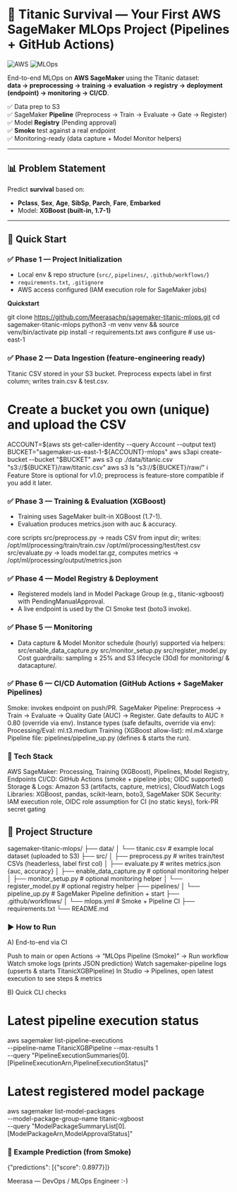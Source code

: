 # 🛟 Titanic Survival — Your First **AWS SageMaker MLOps** Project (Pipelines + GitHub Actions) 

![AWS](https://img.shields.io/badge/AWS-SageMaker-FF9900?logo=amazon-aws&logoColor=white)
![MLOps](https://img.shields.io/badge/MLOps-Pipeline-2088FF)

End-to-end MLOps on **AWS SageMaker** using the Titanic dataset:  
**data → preprocessing → training → evaluation → registry → deployment (endpoint) → monitoring → CI/CD**.

✅ Data prep to S3  
✅ SageMaker **Pipeline** (Preprocess → Train → Evaluate → Gate → Register)  
✅ Model **Registry** (Pending approval)  
✅ **Smoke** test against a real endpoint  
✅ Monitoring-ready (data capture + Model Monitor helpers)

---

## 📊 Problem Statement
Predict **survival** based on:

- **Pclass**, **Sex**, **Age**, **SibSp**, **Parch**, **Fare**, **Embarked**
- Model: **XGBoost (built-in, 1.7-1)**

---

## 🚀 Quick Start

### ✅ Phase 1 — Project Initialization
- Local env & repo structure (`src/`, `pipelines/`, `.github/workflows/`)
- `requirements.txt`, `.gitignore`
- AWS access configured (IAM execution role for SageMaker jobs)

**Quickstart**

git clone https://github.com/Meerasachp/sagemaker-titanic-mlops.git
cd sagemaker-titanic-mlops
python3 -m venv venv && source venv/bin/activate
pip install -r requirements.txt
aws configure   # use us-east-1

### ✅ Phase 2 — Data Ingestion (feature-engineering ready)

Titanic CSV stored in your S3 bucket.
Preprocess expects label in first column; writes train.csv & test.csv.

# Create a bucket you own (unique) and upload the CSV
ACCOUNT=$(aws sts get-caller-identity --query Account --output text)
BUCKET="sagemaker-us-east-1-${ACCOUNT}-mlops"
aws s3api create-bucket --bucket "$BUCKET"
aws s3 cp ./data/titanic.csv "s3://${BUCKET}/raw/titanic.csv"
aws s3 ls "s3://${BUCKET}/raw/"
ℹ️ Feature Store is optional for v1.0; preprocess is feature-store compatible if you add it later.

### ✅ Phase 3 — Training & Evaluation (XGBoost)

- Training uses SageMaker built-in XGBoost (1.7-1).
- Evaluation produces metrics.json with auc & accuracy.

core scripts
src/preprocess.py → reads CSV from input dir; writes:
/opt/ml/processing/train/train.csv
/opt/ml/processing/test/test.csv
src/evaluate.py → loads model.tar.gz, computes metrics → /opt/ml/processing/output/metrics.json

### ✅ Phase 4 — Model Registry & Deployment

- Registered models land in Model Package Group (e.g., titanic-xgboost) with PendingManualApproval.
- A live endpoint is used by the CI Smoke test (boto3 invoke).

### ✅ Phase 5 — Monitoring

- Data capture & Model Monitor schedule (hourly) supported via helpers:
  src/enable_data_capture.py
  src/monitor_setup.py
  src/register_model.py
 Cost guardrails: sampling ≤ 25% and S3 lifecycle (30d) for monitoring/ & datacapture/.

### ✅ Phase 6 — CI/CD Automation (GitHub Actions + SageMaker Pipelines)

Smoke: invokes endpoint on push/PR.
SageMaker Pipeline: Preprocess → Train → Evaluate → Quality Gate (AUC) → Register.
Gate defaults to AUC ≥ 0.80 (override via env).
Instance types (safe defaults, override via env):
   Processing/Eval: ml.t3.medium
   Training (XGBoost allow-list): ml.m4.xlarge
Pipeline file: pipelines/pipeline_up.py (defines & starts the run).

### 🧰 Tech Stack

AWS SageMaker: Processing, Training (XGBoost), Pipelines, Model Registry, Endpoints
CI/CD: GitHub Actions (smoke + pipeline jobs; OIDC supported)
Storage & Logs: Amazon S3 (artifacts, capture, metrics), CloudWatch Logs
Libraries: XGBoost, pandas, scikit-learn, boto3, SageMaker SDK
Security: IAM execution role, OIDC role assumption for CI (no static keys), fork-PR secret gating

## 🧱 Project Structure
sagemaker-titanic-mlops/
├── data/
│   └── titanic.csv                  # example local dataset (uploaded to S3)
├── src/
│   ├── preprocess.py                # writes train/test CSVs (headerless, label first col)
│   ├── evaluate.py                  # writes metrics.json {auc, accuracy}
│   ├── enable_data_capture.py       # optional monitoring helper
│   ├── monitor_setup.py             # optional monitoring helper
│   └── register_model.py            # optional registry helper
├── pipelines/
│   └── pipeline_up.py               # SageMaker Pipeline definition + start
├── .github/workflows/
│   └── mlops.yml                    # Smoke + Pipeline CI
├── requirements.txt
└── README.md

### ▶️ How to Run

A) End-to-end via CI

Push to main or open Actions → “MLOps Pipeline (Smoke)” → Run workflow
Watch smoke logs (prints JSON prediction)
Watch sagemaker-pipeline logs (upserts & starts TitanicXGBPipeline)
In Studio → Pipelines, open latest execution to see steps & metrics

B) Quick CLI checks

# Latest pipeline execution status
aws sagemaker list-pipeline-executions \
  --pipeline-name TitanicXGBPipeline --max-results 1 \
  --query "PipelineExecutionSummaries[0].[PipelineExecutionArn,PipelineExecutionStatus]"

# Latest registered model package
aws sagemaker list-model-packages \
  --model-package-group-name titanic-xgboost \
  --query "ModelPackageSummaryList[0].[ModelPackageArn,ModelApprovalStatus]"

  ### 🧪 Example Prediction (from Smoke)

  {"predictions": [{"score": 0.8977}]}

Meerasa — DevOps / MLOps Engineer :-)






